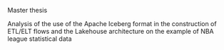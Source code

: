 Master thesis

Analysis of the use of the Apache Iceberg format in the construction of ETL/ELT flows and the Lakehouse architecture on the example of NBA league statistical data